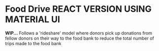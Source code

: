 # Food Drive REACT VERSION USING MATERIAL UI
**WIP...**
Follows a 'rideshare' model where donors pick up donations from fellow donors on their way to the food bank to reduce the total number of trips made to the food bank
